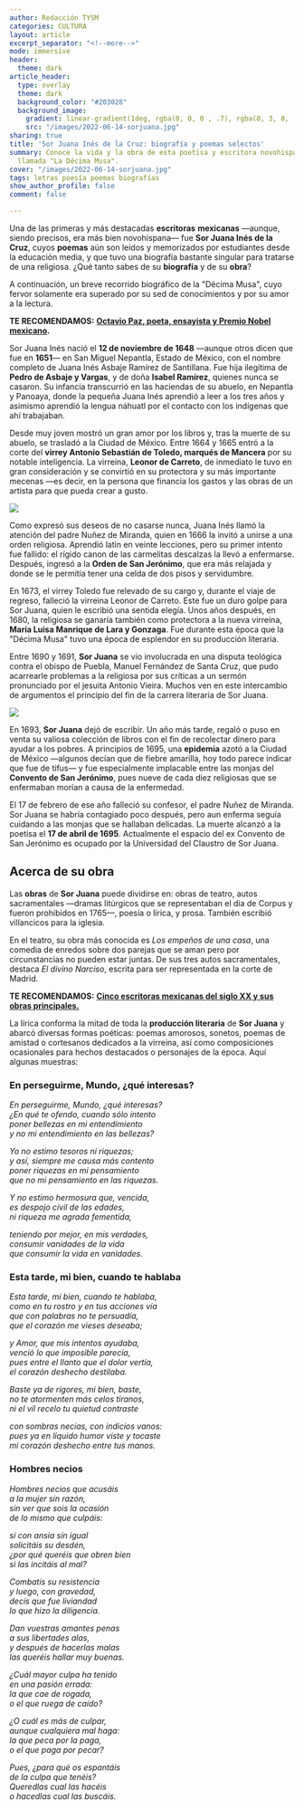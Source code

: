 ```yaml
---
author: Redacción TYSM
categories: CULTURA
layout: article
excerpt_separator: "<!--more-->"
mode: immersive
header:
  theme: dark
article_header:
  type: overlay
  theme: dark
  background_color: "#203028"
  background_image:
    gradient: linear-gradient(1deg, rgba(0, 0, 0 , .7), rgba(8, 3, 8, .9))
    src: "/images/2022-06-14-sorjuana.jpg"
sharing: true
title: 'Sor Juana Inés de la Cruz: biografía y poemas selectos'
summary: Conoce la vida y la obra de esta poetisa y escritora novohispana que fue
  llamada "La Décima Musa".
cover: "/images/2022-06-14-sorjuana.jpg"
tags: letras poesía poemas biografías
show_author_profile: false
comment: false

---
```

Una de las primeras y más destacadas **escritoras** **mexicanas** —aunque, siendo precisos, era más bien novohispana— fue **Sor Juana Inés de la Cruz**, cuyos **poemas** aún son leídos y memorizados por estudiantes desde la educación media, y que tuvo una biografía bastante singular para tratarse de una religiosa. ¿Qué tanto sabes de su **biografía** y de su **obra**?

A continuación, un breve recorrido biográfico de la "Décima Musa", cuyo fervor solamente era superado por su sed de conocimientos y por su amor a la lectura.

**TE RECOMENDAMOS:** [**Octavio Paz, poeta, ensayista y Premio Nobel mexicano**](https://blog.tonoysumariachi.com/cultura/2022/09/20/octavio-paz-poeta-ensayista-y-premio-nobel-mexicano.html)**.**

Sor Juana Inés nació el **12 de noviembre de 1648** —aunque otros dicen que fue en **1651**— en San Miguel Nepantla, Estado de México, con el nombre completo de Juana Inés Asbaje Ramírez de Santillana. Fue hija ilegítima de **Pedro de Asbaje y Vargas**, y de doña **Isabel Ramírez**, quienes nunca se casaron.  Su infancia transcurrió en las haciendas de su abuelo, en Nepantla y Panoaya, donde la pequeña Juana Inés aprendió a leer a los tres años y asimismo aprendió la lengua náhuatl por el contacto con los indígenas que ahí trabajaban.

Desde muy joven mostró un gran amor por los libros y, tras la muerte de su abuelo, se trasladó a la Ciudad de México. Entre 1664 y 1665 entró a la corte del **virrey Antonio Sebastián de Toledo, marqués de Mancera** por su notable inteligencia. La virreina, **Leonor de Carreto**, de inmediato le tuvo en gran consideración y se convirtió en su protectora y su más importante mecenas —es decir, en la persona que financia los gastos y las obras de un artista para que pueda crear a gusto.

![](https://upload.wikimedia.org/wikipedia/commons/7/7f/Retrato_de_Sor_Juana_In%C3%A9s_de_la_Cruz_%28Fray_Miguel_Herrera%29.jpg)

Como expresó sus deseos de no casarse nunca, Juana Inés llamó la atención del padre Nuñez de Miranda, quien en 1666 la invitó a unirse a una orden religiosa. Aprendió latín en veinte lecciones, pero su primer intento fue fallido: el rígido canon de las carmelitas descalzas la llevó a enfermarse. Después, ingresó a la **Orden de San Jerónimo**, que era más relajada y donde se le permitía tener una celda de dos pisos y servidumbre.

En 1673, el virrey Toledo fue relevado de su cargo y, durante el viaje de regreso, falleció la virreina Leonor de Carreto. Este fue un duro golpe para Sor Juana, quien le escribió una sentida elegía. Unos años después, en 1680, la religiosa se ganaría también como protectora a la nueva virreina, **María Luisa Manrique de Lara y Gonzaga**. Fue durante esta época que la "Décima Musa" tuvo una época de esplendor en su producción literaria.

Entre 1690 y 1691, **Sor Juana** se vio involucrada en una disputa teológica contra el obispo de Puebla, Manuel Fernández de Santa Cruz, que pudo acarrearle problemas a la religiosa por sus críticas a un sermón pronunciado por el jesuita Antonio Vieira. Muchos ven en este intercambio de argumentos el principio del fin de la carrera literaria de Sor Juana.

![](https://upload.wikimedia.org/wikipedia/commons/c/cd/Sor_Juana_In%C3%A9s_de_la_Cruz_%28Juan_de_Miranda%29.jpg)

En 1693, **Sor Juana** dejó de escribir. Un año más tarde, regaló o puso en venta su valiosa colección de libros con el fin de recolectar dinero para ayudar a los pobres. A principios de 1695, una **epidemia** azotó a la Ciudad de México —algunos decían que de fiebre amarilla, hoy todo parece indicar que fue de tifus— y fue especialmente implacable entre las monjas del **Convento de San Jerónimo**, pues nueve de cada diez religiosas que se enfermaban morían a causa de la enfermedad.

El 17 de febrero de ese año falleció su confesor, el padre Nuñez de Miranda. Sor Juana se habría contagiado poco después, pero aun enferma seguía cuidando a las monjas que se hallaban delicadas. La muerte alcanzó a la poetisa el **17 de abril de 1695**. Actualmente el espacio del ex Convento de San Jerónimo es ocupado por la Universidad del Claustro de Sor Juana.

## Acerca de su obra

Las **obras** de **Sor Juana** puede dividirse en: obras de teatro, autos sacramentales —dramas litúrgicos que se representaban el día de Corpus y fueron prohibidos en 1765—, poesía o lírica, y prosa. También escribió villancicos para la iglesia.

En el teatro, su obra más conocida es _Los empeños de una casa_, una comedia de enredos sobre dos parejas que se aman pero por circunstancias no pueden estar juntas. De sus tres autos sacramentales, destaca _El divino Narciso_, escrita para ser representada en la corte de Madrid.

**TE RECOMENDAMOS:** [**Cinco escritoras mexicanas del siglo XX y sus obras principales.**](https://blog.tonoysumariachi.com/cultura/2022/10/05/cinco-escritoras-mexicanas-del-siglo-xx-y-sus-obras-principales.html)

La lírica conforma la mitad de toda la **producción literaria** de **Sor Juana** y abarcó diversas formas poéticas: poemas amorosos, sonetos, poemas de amistad o cortesanos dedicados a la virreina, así como composiciones ocasionales para hechos destacados o personajes de la época. Aquí algunas muestras:

### En perseguirme, Mundo, ¿qué interesas?

_En perseguirme, Mundo, ¿qué interesas?  
¿En qué te ofendo, cuando sólo intento  
poner bellezas en mi entendimiento  
y no mi entendimiento en las bellezas?_

_Yo no estimo tesoros ni riquezas;  
y así, siempre me causa más contento  
poner riquezas en mi pensamiento  
que no mi pensamiento en las riquezas._

_Y no estimo hermosura que, vencida,  
es despojo civil de las edades,  
ni riqueza me agrada fementida,_

_teniendo por mejor, en mis verdades,  
consumir vanidades de la vida  
que consumir la vida en vanidades._

### Esta tarde, mi bien, cuando te hablaba

_Esta tarde, mi bien, cuando te hablaba,  
como en tu rostro y en tus acciones vía  
que con palabras no te persuadía,  
que el corazón me vieses deseaba;_

_y Amor, que mis intentos ayudaba,  
venció lo que imposible parecía,  
pues entre el llanto que el dolor vertía,  
el corazón deshecho destilaba._

_Baste ya de rigores, mi bien, baste,  
no te atormenten más celos tiranos,  
ni el vil recelo tu quietud contraste_

_con sombras necias, con indicios vanos:  
pues ya en líquido humor viste y tocaste  
mi corazón deshecho entre tus manos._

### Hombres necios

_Hombres necios que acusáis  
a la mujer sin razón,  
sin ver que sois la ocasión  
de lo mismo que culpáis:_

_si con ansia sin igual  
solicitáis su desdén,  
¿por qué queréis que obren bien  
si las incitáis al mal?_

_Combatís su resistencia  
y luego, con gravedad,  
decís que fue liviandad  
lo que hizo la diligencia._

_Dan vuestras amantes penas  
a sus libertades alas,  
y después de hacerlas malas  
las queréis hallar muy buenas._

_¿Cuál mayor culpa ha tenido  
en una pasión errada:  
la que cae de rogada,  
o el que ruega de caído?_

_¿O cuál es más de culpar,  
aunque cualquiera mal haga:  
la que peca por la paga,  
o el que paga por pecar?_

_Pues, ¿para qué os espantáis  
de la culpa que tenéis?  
Queredlas cual las hacéis  
o hacedlas cual las buscáis._